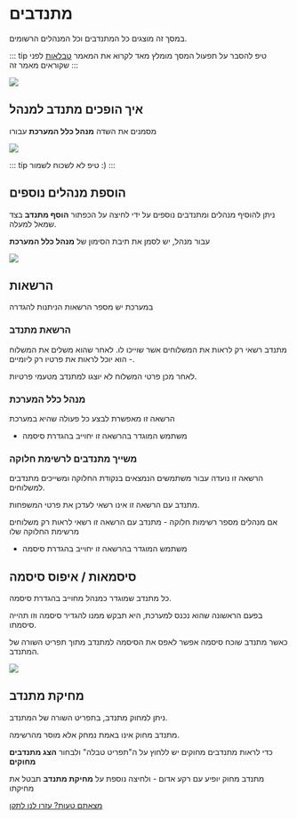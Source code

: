 # מתנדבים
במסך זה מוצגים כל המתנדבים וכל המנהלים הרשומים.


::: tip טיפ
להסבר על תפעול המסך מומלץ מאד לקרוא את המאמר
[טבלאות](use-table.html)
 לפני שקוראים מאמר זה
:::

![](./2020-10-07_12h41_28.png)

## איך הופכים מתנדב למנהל
מסמנים את השדה **מנהל כלל המערכת** עבורו

![](./2020-10-07_12h43_27.png)

::: tip טיפ
לא לשכוח לשמור :)
:::

## הוספת מנהלים נוספים

ניתן להוסיף מנהלים ומתנדבים נוספים על ידי לחיצה על הכפתור **הוסף מתנדב** בצד שמאל למעלה.

עבור מנהל, יש לסמן את תיבת הסימון של **מנהל כלל המערכת**

![](./2020-10-07_12h45_44.png)




## הרשאות

במערכת יש מספר הרשאות הניתנות להגדרה
### הרשאת מתנדב 
מתנדב רשאי רק לראות את המשלוחים אשר שוייכו לו. לאחר שהוא משלים את המשלוח - הוא יוכל לראות את פרטיו רק ליומיים.

לאחר מכן פרטי המשלוח לא יוצגו למתנדב מטעמי פרטיות.

### מנהל כלל המערכת
הרשאה זו מאפשרת לבצע כל פעולה שהיא במערכת
* משתמש המוגדר בהרשאה זו יחוייב בהגדרת סיסמה

### משייך מתנדבים לרשימת חלוקה
הרשאה זו נועדה עבור משתמשים הנמצאים בנקודת החלוקה ומשייכים מתנדבים למשלוחים.

מתנדב עם הרשאה זו אינו רשאי לעדכן את פרטי המשפחות.

אם מנהלים מספר רשימות חלוקה - מתנדב עם הרשאה זו רשאי לראות רק משלוחים מרשימת החלוקה שלו
* משתמש המוגדר בהרשאה זו יחוייב בהגדרת סיסמה


## סיסמאות / איפוס סיסמה
כל מתנדב שמוגדר כמנהל מחוייב בהגדרת סיסמה.

בפעם הראשונה שהוא נכנס למערכת, היא תבקש ממנו להגדיר סיסמה וזו תהייה סיסמתו.

כאשר מתנדב שוכח סיסמה אפשר לאפס את הסיסמה למתנדב מתוך תפריט השורה של המתנדב.

![](./2020-10-07_13h21_33.png)

## מחיקת מתנדב
ניתן למחוק מתנדב, בתפריט השורה של המתנדב.

מתנדב מחוק אינו באמת נמחק אלא מוסר מהרשימה.

כדי לראות מתנדבים מחוקים יש ללחוץ על ה"תפריט טבלה" ולבחור **הצג מתנדבים מחוקים**

מתנדב מחוק יופיע עם רקע אדום - ולחיצה נוספת על **מחיקת מתנדב** תבטל את מחיקתו


[מצאתם טעות? עזרו לנו לתקן](https://github.com/noam-honig/food-basket-delivery/blob/master/docs/guide/volunteers.md)
